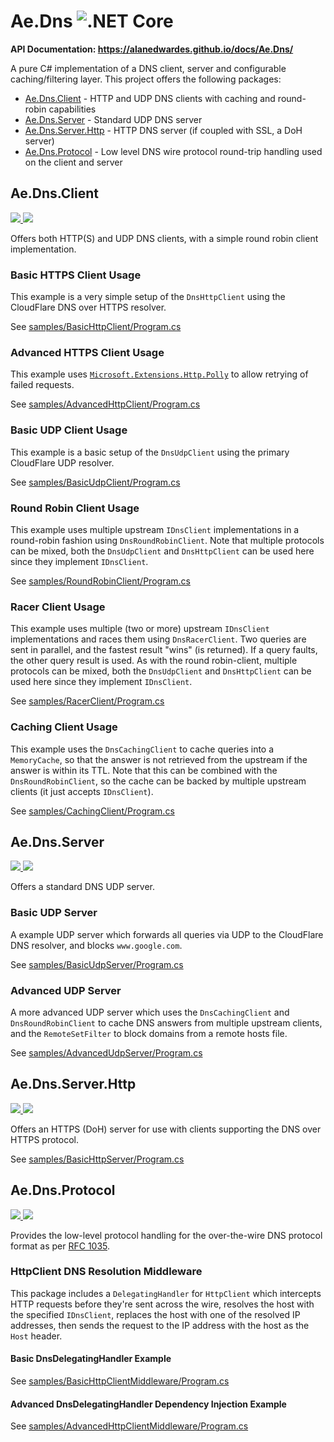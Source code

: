 # Ae.Dns ![.NET Core](https://github.com/alanedwardes/Ae.Dns/workflows/.NET%20Core/badge.svg?branch=main)
**API Documentation: https://alanedwardes.github.io/docs/Ae.Dns/**

A pure C# implementation of a DNS client, server and configurable caching/filtering layer. This project offers the following packages:
* [Ae.Dns.Client](#aednsclient) - HTTP and UDP DNS clients with caching and round-robin capabilities
* [Ae.Dns.Server](#aednsserver) - Standard UDP DNS server
* [Ae.Dns.Server.Http](#aednsserverhttp) - HTTP DNS server (if coupled with SSL, a DoH server)
* [Ae.Dns.Protocol](#aednsprotocol) - Low level DNS wire protocol round-trip handling used on the client and server

## Ae.Dns.Client
[![](https://img.shields.io/nuget/v/Ae.Dns.Client) ![](https://img.shields.io/badge/framework-netstandard2.0-blue)](https://www.nuget.org/packages/Ae.Dns.Client/) 

Offers both HTTP(S) and UDP DNS clients, with a simple round robin client implementation.
### Basic HTTPS Client Usage
This example is a very simple setup of the `DnsHttpClient` using the CloudFlare DNS over HTTPS resolver.

See [samples/BasicHttpClient/Program.cs](samples/BasicHttpClient/Program.cs)

### Advanced HTTPS Client Usage
This example uses [`Microsoft.Extensions.Http.Polly`](https://www.nuget.org/packages/Microsoft.Extensions.Http.Polly/) to allow retrying of failed requests.

See [samples/AdvancedHttpClient/Program.cs](samples/AdvancedHttpClient/Program.cs)

### Basic UDP Client Usage
This example is a basic setup of the `DnsUdpClient` using the primary CloudFlare UDP resolver.

See [samples/BasicUdpClient/Program.cs](samples/BasicUdpClient/Program.cs)

### Round Robin Client Usage
This example uses multiple upstream `IDnsClient` implementations in a round-robin fashion using `DnsRoundRobinClient`. Note that multiple protocols can be mixed, both the `DnsUdpClient` and `DnsHttpClient` can be used here since they implement `IDnsClient`.

See [samples/RoundRobinClient/Program.cs](samples/RoundRobinClient/Program.cs)

### Racer Client Usage
This example uses multiple (two or more) upstream `IDnsClient` implementations and races them using `DnsRacerClient`. Two queries are sent in parallel, and the fastest result "wins" (is returned). If a query faults, the other query result is used. As with the round robin-client, multiple protocols can be mixed, both the `DnsUdpClient` and `DnsHttpClient` can be used here since they implement `IDnsClient`.

See [samples/RacerClient/Program.cs](samples/RacerClient/Program.cs)

### Caching Client Usage
This example uses the `DnsCachingClient` to cache queries into a `MemoryCache`, so that the answer is not retrieved from the upstream if the answer is within its TTL. Note that this can be combined with the `DnsRoundRobinClient`, so the cache can be backed by multiple upstream clients (it just accepts `IDnsClient`).

See [samples/CachingClient/Program.cs](samples/CachingClient/Program.cs)

## Ae.Dns.Server
[![](https://img.shields.io/nuget/v/Ae.Dns.Server) ![](https://img.shields.io/badge/framework-netstandard2.0-blue)](https://www.nuget.org/packages/Ae.Dns.Server/)

Offers a standard DNS UDP server.

### Basic UDP Server
A example UDP server which forwards all queries via UDP to the CloudFlare DNS resolver, and blocks `www.google.com`.

See [samples/BasicUdpServer/Program.cs](samples/BasicUdpServer/Program.cs)

### Advanced UDP Server
A more advanced UDP server which uses the `DnsCachingClient` and `DnsRoundRobinClient` to cache DNS answers from multiple upstream clients, and the `RemoteSetFilter` to block domains from a remote hosts file.

See [samples/AdvancedUdpServer/Program.cs](samples/AdvancedUdpServer/Program.cs)

## Ae.Dns.Server.Http
[![](https://img.shields.io/nuget/v/Ae.Dns.Server.Http) ![](https://img.shields.io/badge/framework-netcoreapp3.1-blue)](https://www.nuget.org/packages/Ae.Dns.Server.Http/)

Offers an HTTPS (DoH) server for use with clients supporting the DNS over HTTPS protocol.

See [samples/BasicHttpServer/Program.cs](samples/BasicHttpServer/Program.cs)

## Ae.Dns.Protocol
[![](https://img.shields.io/nuget/v/Ae.Dns.Protocol) ![](https://img.shields.io/badge/framework-netstandard2.0-blue)](https://www.nuget.org/packages/Ae.Dns.Protocol/)

Provides the low-level protocol handling for the over-the-wire DNS protocol format as per [RFC 1035](https://tools.ietf.org/html/rfc1035).

### HttpClient DNS Resolution Middleware

This package includes a `DelegatingHandler` for `HttpClient` which intercepts HTTP requests before they're sent across the wire, resolves the host with the specified `IDnsClient`, replaces the host with one of the resolved IP addresses, then sends the request to the IP address with the host as the `Host` header.

#### Basic DnsDelegatingHandler Example

See [samples/BasicHttpClientMiddleware/Program.cs](samples/BasicHttpClientMiddleware/Program.cs)

#### Advanced DnsDelegatingHandler Dependency Injection Example

See [samples/AdvancedHttpClientMiddleware/Program.cs](samples/AdvancedHttpClientMiddleware/Program.cs)
